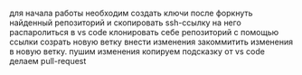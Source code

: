 для начала работы необходим создать ключи
после форкнуть найденный репозиторий и скопировать ssh-ссылку на него
распаролиться в vs code
клонировать себе репозиторий с помощью ссылки
созрать новую ветку
внести изменения
закоммитить изменения в новую ветку.
пушим изменения
копируем подсказку от vs code
делаем pull-request
